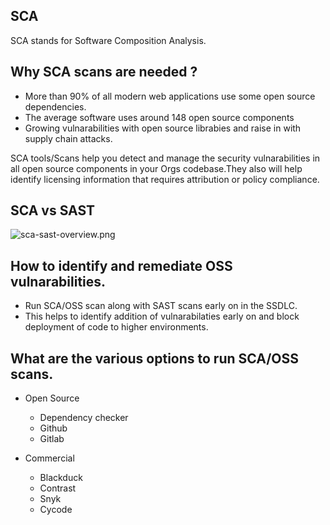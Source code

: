 ## SCA
SCA stands for Software Composition Analysis. 
## Why SCA scans are needed ?
- More than 90% of all modern web applications use some open source dependencies.
- The average software uses around 148 open source components
- Growing vulnarabilities with open source librabies and raise in with supply chain attacks.

SCA tools/Scans help you detect and manage the security vulnarabilities in all open source components in your Orgs codebase.They also will help identify licensing information that requires attribution or policy compliance.

## SCA vs SAST
![sca-sast-overview.png]({{site.baseurl}}/static/sca-sast-overview.png)

## How to identify and remediate OSS vulnarabilities.
- Run SCA/OSS scan along with SAST scans early on in the SSDLC.
- This helps to identify addition of vulnarabilaties early on and block deployment of code to higher environments.

## What are the various options to run SCA/OSS scans.
 - Open Source
   - Dependency checker
   - Github
   - Gitlab
    
 - Commercial
   - Blackduck
   - Contrast
   - Snyk
   - Cycode




